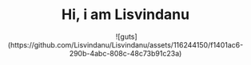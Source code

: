 <H1 align ="center"> Hi, i am Lisvindanu </H1>
<p align = "center">
  <img> ![guts](https://github.com/Lisvindanu/Lisvindanu/assets/116244150/f1401ac6-290b-4abc-808c-48c73b91c23a)</img>

</p>
